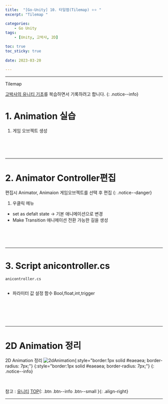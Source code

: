 ```yaml
---
title:  "[Go-Unity] 10. 타일맵(Tilemap) ⭐⭐ "
excerpt: "Tilemap "

categories:
    - Go Unity
tags:
    - [Unity, 고박사, 2D]

toc: true
toc_sticky: true
 
date: 2023-03-20

---
```

- - -

Tilemap

[고박사의 유니티 기초](https://www.inflearn.com/course/%EA%B3%A0%EB%B0%95%EC%82%AC-%EC%9C%A0%EB%8B%88%ED%8B%B0-%EA%B8%B0%EC%B4%88/dashboard)를 복습하면서 기록하려고 합니다. 
{: .notice--info}


# 1. Animation 실습  
1.  게임 오브젝트 생성

<br><br><br>

--- 
# 2. Animator Controller편집
편집시 Animator, Animaion 게임오브젝트를 선택 후 편집
{: .notice--danger}  

1. 우클릭 메뉴
-   set as defalt state -> 기본 애니메이션으로 변경  
-   Make Transition 애니메이션 전환 가능한 길을 생성  

<br><br><br>

--- 
# 3. Script anicontroller.cs

<div class="notice--primary" markdown="1"> 

`anicontroller.cs`
  ```c# 
  ```
-   파라미터 값 설정 함수 Bool,float,int,trigger
</div>


<br><br><br><br>

---
# 2D Animation 정리

2D Animation 정리
![2dAnimation](https://user-images.githubusercontent.com/96651722/226339019-bc2c02d7-254e-473f-aded-07657cbbf72a.png){:style="border:1px solid #eaeaea; 
border-radius: 7px;"}
{:style="border:1px solid #eaeaea; border-radius: 7px;"}
{: .notice--info}

<br>

참고 : [유니티](https://docs.unity3d.com/kr/)
[TOP](#){: .btn .btn--info .btn--small }{: .align-right}
<br>
- - -
